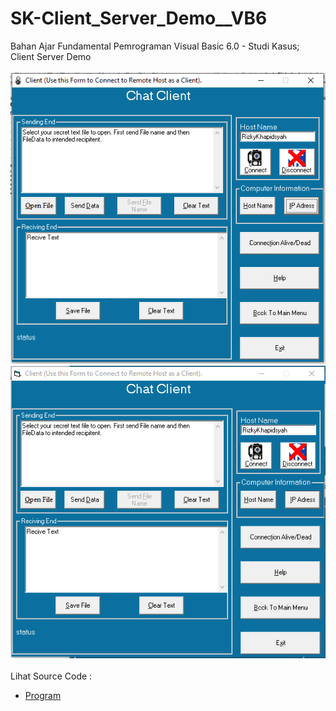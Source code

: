 # SK-Client_Server_Demo__VB6
Bahan Ajar Fundamental Pemrograman Visual Basic 6.0 - Studi Kasus; Client Server Demo<br><br>
<img src="https://github.com/RizkyKhapidsyah/SK-Client_Server_Demo__VB6/blob/main/result/001.PNG">
<img src="https://github.com/RizkyKhapidsyah/SK-Client_Server_Demo__VB6/blob/main/result/002.PNG"><br><br>
Lihat Source Code : <br>
- <a href="https://github.com/RizkyKhapidsyah/SK-Client_Server_Demo__VB6">Program</a>
